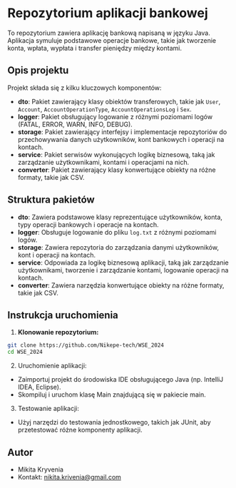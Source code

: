 # Repozytorium aplikacji bankowej

To repozytorium zawiera aplikację bankową napisaną w języku Java. Aplikacja symuluje podstawowe operacje bankowe, takie jak tworzenie konta, wpłata, wypłata i transfer pieniędzy między kontami.

## Opis projektu

Projekt składa się z kilku kluczowych komponentów:

- **dto**: Pakiet zawierający klasy obiektów transferowych, takie jak `User`, `Account`, `AccountOperationType`, `AccountOperationsLog` i `Sex`.
- **logger**: Pakiet obsługujący logowanie z różnymi poziomami logów (FATAL, ERROR, WARN, INFO, DEBUG).
- **storage**: Pakiet zawierający interfejsy i implementacje repozytoriów do przechowywania danych użytkowników, kont bankowych i operacji na kontach.
- **service**: Pakiet serwisów wykonujących logikę biznesową, taką jak zarządzanie użytkownikami, kontami i operacjami na nich.
- **converter**: Pakiet zawierający klasy konwertujące obiekty na różne formaty, takie jak CSV.

## Struktura pakietów

- **dto**: Zawiera podstawowe klasy reprezentujące użytkowników, konta, typy operacji bankowych i operacje na kontach.
- **logger**: Obsługuje logowanie do pliku `log.txt` z różnymi poziomami logów.
- **storage**: Zawiera repozytoria do zarządzania danymi użytkowników, kont i operacji na kontach.
- **service**: Odpowiada za logikę biznesową aplikacji, taką jak zarządzanie użytkownikami, tworzenie i zarządzanie kontami, logowanie operacji na kontach.
- **converter**: Zawiera narzędzia konwertujące obiekty na różne formaty, takie jak CSV.

## Instrukcja uruchomienia

1. **Klonowanie repozytorium:**

```bash
git clone https://github.com/Nikepe-tech/WSE_2024
cd WSE_2024
```

2. Uruchomienie aplikacji:

* Zaimportuj projekt do środowiska IDE obsługującego Java (np. IntelliJ IDEA, Eclipse).
* Skompiluj i uruchom klasę Main znajdującą się w pakiecie main.

3. Testowanie aplikacji:

* Użyj narzędzi do testowania jednostkowego, takich jak JUnit, aby przetestować różne komponenty aplikacji.

## Autor
* Mikita Kryvenia
* Kontakt: nikita.krivenia@gmail.com





